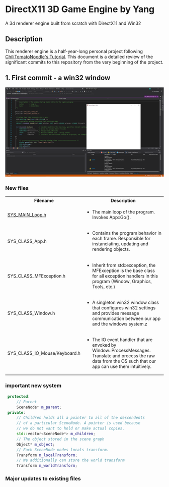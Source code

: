 # DirectX11 3D Game Engine by Yang

A 3d renderer engine built from scratch with DirectX11 and Win32

## Description

This renderer engine is a half-year-long personal project following [ChiliTomatoNoodle's Tutorial](https://www.youtube.com/watch?v=_4FArgOX1I4&list=PLqCJpWy5Fohd3S7ICFXwUomYW0Wv67pDD&index=2). This document is a detailed review of the significant commits to this repository from the very beginning of the project.

## 1. First commit - a win32 window

![Alt text](./Screenshots/2021-8-26.png "The hello world window")

### New files
<table>
  <tbody>
    <tr>
      <th>Filename</th>
      <th align="center">Description</th>
    </tr>
	<tr>
      <td><a href="./'DX11 3D Game Engine'/SYS_MAIN_Loop.h">SYS_MAIN_Loop.h</a></td>
	    <td align="left">
	    	<ul>
	    		<li>The main loop of the program. Invokes App::Go().</li>
	    	</ul>
	    </td>
	</tr>
	<tr>
      <td>SYS_CLASS_App.h</td>
	    <td align="left">
	    	<ul>
	    		<li>Contains the program behavior in each frame. Responsible for instanciating, updating and rendering objects.</li>
	    	</ul>
	    </td>
	</tr>
    <tr>
      <td>SYS_CLASS_MFException.h</td>
	    <td align="left">
	    	<ul>
	    		<li>Inherit from std::exception, the MFException is the base class for all exception handlers in this program (Window, Graphics, Tools, etc.)</li>
	    	</ul>
	    </td>
    </tr>
    <tr>
      <td>SYS_CLASS_Window.h</td>
	    <td align="left">
	    	<ul>
	    		<li>A singleton win32 window class that configures win32 settings and provides message communication between our app and the windows system.z</li>
	    	</ul>
	    </td>
	</tr>
    <tr>
    <tr>
      <td>SYS_CLASS_IO_Mouse/Keyboard.h</td>
	    <td align="left">
	    	<ul>
	    		<li>The IO event handler that are envoked by Window::ProcessMessages. Translate and process the raw data from the OS such that our app can use them intuitively.</li>
	    	</ul>
	    </td>
	</tr>
  </tbody>
</table>

### important new system

```cpp
 protected:
     // Parent
     SceneNode* m_parent;
 private:
     // Children holds all a pointer to all of the descendents
     // of a particular SceneNode. A pointer is used because
     // we do not want to hold or make actual copies.
     std::vector<SceneNode*> m_children;
     // The object stored in the scene graph
     Object* m_object;
     // Each SceneNode nodes locals transform.
     Transform m_localTransform;
     // We additionally can store the world transform
     Transform m_worldTransform;
```
### Major updates to existing files